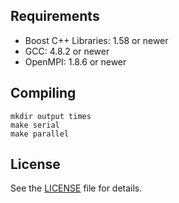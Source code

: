 ## Requirements

- Boost C++ Libraries: 1.58 or newer
- GCC: 4.8.2 or newer
- OpenMPI: 1.8.6 or newer

## Compiling
```
mkdir output times
make serial
make parallel
```

## License

See the [LICENSE](LICENSE) file for details.
